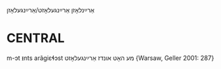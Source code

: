 אַרײַנלאָזן
אַרײַנגעלאָזט/אַרײַנגעלאָזן

CENTRAL
========

m-ɔt ᵻnts arãgiɛɬɔst מע האָט אונדז אַרײַנגעלאָזט {Warsaw, Geller 2001: 287}
